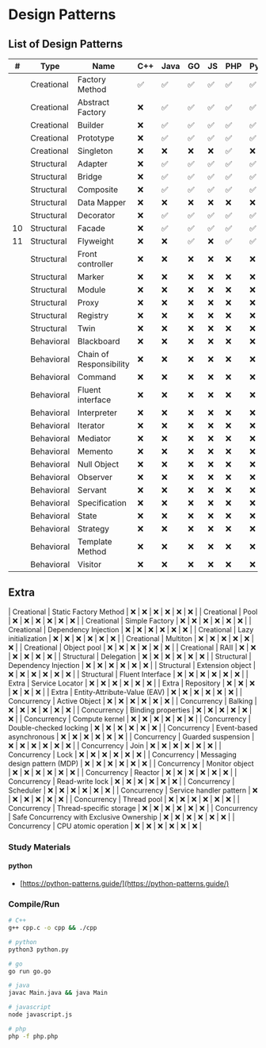 # Design Patterns

## List of Design Patterns

|  # | Type        | Name                                      | C++ | Java | GO | JS | PHP | Python |
|----|-------------|-------------------------------------------|-----|------|----|----|-----|--------|
|    | Creational  | Factory Method                            | ✅  | ✅   | ✅ | ✅ | ✅  | ✅     |
|    | Creational  | Abstract Factory                          | ❌  | ✅   | ✅ | ✅ | ✅  | ✅     |
|    | Creational  | Builder                                   | ❌  | ✅   | ✅ | ✅ | ✅  | ✅     |
|    | Creational  | Prototype                                 | ❌  | ✅   | ✅ | ✅ | ✅  | ✅     |
|    | Creational  | Singleton                                 | ❌  | ❌   | ❌ | ❌ | ✅  | ❌     |
|    | Structural  | Adapter                                   | ❌  | ✅   | ✅ | ✅ | ✅  | ✅     |
|    | Structural  | Bridge                                    | ❌  | ✅   | ✅ | ✅ | ✅  | ✅     |
|    | Structural  | Composite                                 | ❌  | ✅   | ✅ | ✅ | ✅  | ✅     |
|    | Structural  | Data Mapper                               | ❌  | ❌   | ❌ | ❌ | ❌  | ❌     |
|    | Structural  | Decorator                                 | ❌  | ✅   | ✅ | ✅ | ✅  | ✅     |
| 10 | Structural  | Facade                                    | ❌  | ✅   | ✅ | ✅ | ✅  | ✅     |
| 11 | Structural  | Flyweight                                 | ❌  | ❌   | ✅ | ❌ | ✅  | ✅     |
|    | Structural  | Front controller                          | ❌  | ❌   | ❌ | ❌ | ❌  | ❌     |
|    | Structural  | Marker                                    | ❌  | ❌   | ❌ | ❌ | ❌  | ❌     |
|    | Structural  | Module                                    | ❌  | ❌   | ❌ | ❌ | ❌  | ❌     |
|    | Structural  | Proxy                                     | ❌  | ❌   | ❌ | ❌ | ❌  | ❌     |
|    | Structural  | Registry                                  | ❌  | ❌   | ❌ | ❌ | ❌  | ❌     |
|    | Structural  | Twin                                      | ❌  | ❌   | ❌ | ❌ | ❌  | ❌     |
|    | Behavioral  | Blackboard                                | ❌  | ❌   | ❌ | ❌ | ❌  | ❌     |
|    | Behavioral  | Chain of Responsibility                   | ❌  | ❌   | ❌ | ❌ | ❌  | ❌     |
|    | Behavioral  | Command                                   | ❌  | ❌   | ❌ | ❌ | ❌  | ❌     |
|    | Behavioral  | Fluent interface                          | ❌  | ❌   | ❌ | ❌ | ❌  | ❌     |
|    | Behavioral  | Interpreter                               | ❌  | ❌   | ❌ | ❌ | ❌  | ❌     |
|    | Behavioral  | Iterator                                  | ❌  | ❌   | ❌ | ❌ | ❌  | ❌     |
|    | Behavioral  | Mediator                                  | ❌  | ❌   | ❌ | ❌ | ❌  | ❌     |
|    | Behavioral  | Memento                                   | ❌  | ❌   | ❌ | ❌ | ❌  | ❌     |
|    | Behavioral  | Null Object                               | ❌  | ❌   | ❌ | ❌ | ❌  | ❌     |
|    | Behavioral  | Observer                                  | ❌  | ❌   | ❌ | ❌ | ❌  | ❌     |
|    | Behavioral  | Servant                                   | ❌  | ❌   | ❌ | ❌ | ❌  | ❌     |
|    | Behavioral  | Specification                             | ❌  | ❌   | ❌ | ❌ | ❌  | ❌     |
|    | Behavioral  | State                                     | ❌  | ❌   | ❌ | ❌ | ❌  | ❌     |
|    | Behavioral  | Strategy                                  | ❌  | ❌   | ❌ | ❌ | ❌  | ❌     |
|    | Behavioral  | Template Method                           | ❌  | ❌   | ❌ | ❌ | ❌  | ❌     |
|    | Behavioral  | Visitor                                   | ❌  | ❌   | ❌ | ❌ | ❌  | ❌     |

## Extra
| Creational  | Static Factory Method                     | ❌  | ❌   | ❌ | ❌ | ❌  | ❌     |
| Creational  | Pool                                      | ❌  | ❌   | ❌ | ❌ | ❌  | ❌     |
| Creational  | Simple Factory                            | ❌  | ❌   | ❌ | ❌ | ❌  | ❌     |
| Creational  | Dependency Injection                      | ❌  | ❌   | ❌ | ❌ | ❌  | ❌     |
| Creational  | Lazy initialization                       | ❌  | ❌   | ❌ | ❌ | ❌  | ❌     |
| Creational  | Multiton                                  | ❌  | ❌   | ❌ | ❌ | ❌  | ❌     |
| Creational  | Object pool                               | ❌  | ❌   | ❌ | ❌ | ❌  | ❌     |
| Creational  | RAII                                      | ❌  | ❌   | ❌ | ❌ | ❌  | ❌     |
| Structural  | Delegation                                | ❌  | ❌   | ❌ | ❌ | ❌  | ❌     |
| Structural  | Dependency Injection                      | ❌  | ❌   | ❌ | ❌ | ❌  | ❌     |
| Structural  | Extension object                          | ❌  | ❌   | ❌ | ❌ | ❌  | ❌     |
| Structural  | Fluent Interface                          | ❌  | ❌   | ❌ | ❌ | ❌  | ❌     |
| Extra       | Service Locator                           | ❌  | ❌   | ❌ | ❌ | ❌  | ❌     |
| Extra       | Repository                                | ❌  | ❌   | ❌ | ❌ | ❌  | ❌     |
| Extra       | Entity-Attribute-Value (EAV)              | ❌  | ❌   | ❌ | ❌ | ❌  | ❌     |
| Concurrency | Active Object                             | ❌  | ❌   | ❌ | ❌ | ❌  | ❌     |
| Concurrency | Balking                                   | ❌  | ❌   | ❌ | ❌ | ❌  | ❌     |
| Concurrency | Binding properties                        | ❌  | ❌   | ❌ | ❌ | ❌  | ❌     |
| Concurrency | Compute kernel                            | ❌  | ❌   | ❌ | ❌ | ❌  | ❌     |
| Concurrency | Double-checked locking                    | ❌  | ❌   | ❌ | ❌ | ❌  | ❌     |
| Concurrency | Event-based asynchronous                  | ❌  | ❌   | ❌ | ❌ | ❌  | ❌     |
| Concurrency | Guarded suspension                        | ❌  | ❌   | ❌ | ❌ | ❌  | ❌     |
| Concurrency | Join                                      | ❌  | ❌   | ❌ | ❌ | ❌  | ❌     |
| Concurrency | Lock                                      | ❌  | ❌   | ❌ | ❌ | ❌  | ❌     |
| Concurrency | Messaging design pattern (MDP)            | ❌  | ❌   | ❌ | ❌ | ❌  | ❌     |
| Concurrency | Monitor object                            | ❌  | ❌   | ❌ | ❌ | ❌  | ❌     |
| Concurrency | Reactor                                   | ❌  | ❌   | ❌ | ❌ | ❌  | ❌     |
| Concurrency | Read-write lock                           | ❌  | ❌   | ❌ | ❌ | ❌  | ❌     |
| Concurrency | Scheduler                                 | ❌  | ❌   | ❌ | ❌ | ❌  | ❌     |
| Concurrency | Service handler pattern                   | ❌  | ❌   | ❌ | ❌ | ❌  | ❌     |
| Concurrency | Thread pool                               | ❌  | ❌   | ❌ | ❌ | ❌  | ❌     |
| Concurrency | Thread-specific storage                   | ❌  | ❌   | ❌ | ❌ | ❌  | ❌     |
| Concurrency | Safe Concurrency with Exclusive Ownership | ❌  | ❌   | ❌ | ❌ | ❌  | ❌     |
| Concurrency | CPU atomic operation                      | ❌  | ❌   | ❌ | ❌ | ❌  | ❌     |

### Study Materials

#### python

- [https://python-patterns.guide/](https://python-patterns.guide/)

### Compile/Run

```bash
# C++
g++ cpp.c -o cpp && ./cpp

# python
python3 python.py

# go
go run go.go

# java
javac Main.java && java Main

# javascript
node javascript.js

# php
php -f php.php
```
